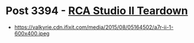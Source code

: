 # Post 3394 - [RCA Studio II Teardown](https://www.ifixit.com/News/3394/rca-studio-ii-teardown)

- https://valkyrie.cdn.ifixit.com/media/2015/08/05164502/a7r-ii-1-600x400.jpeg
